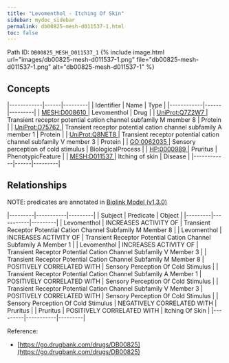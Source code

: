 ```yaml
---
title: "Levomenthol - Itching Of Skin"
sidebar: mydoc_sidebar
permalink: db00825-mesh-d011537-1.html
toc: false 
---
```



Path ID: `DB00825_MESH_D011537_1`
{% include image.html url="images/db00825-mesh-d011537-1.png" file="db00825-mesh-d011537-1.png" alt="db00825-mesh-d011537-1" %}

## Concepts

|------------|------|---------|
| Identifier | Name | Type    |
|------------|------|---------|
| <a href="https://identifiers.org/MESH:D008610">MESH:D008610 </a> | Levomenthol | Drug |
| <a href="https://identifiers.org/UniProt:Q7Z2W7">UniProt:Q7Z2W7 </a> | Transient receptor potential cation channel subfamily M member 8 | Protein |
| <a href="https://identifiers.org/UniProt:O75762">UniProt:O75762 </a> | Transient receptor potential cation channel subfamily A member 1 | Protein |
| <a href="https://identifiers.org/UniProt:Q8NET8">UniProt:Q8NET8 </a> | Transient receptor potential cation channel subfamily V member 3 | Protein |
| <a href="https://identifiers.org/GO:0062035">GO:0062035 </a> | Sensory perception of cold stimulus | BiologicalProcess |
| <a href="https://identifiers.org/HP:0000989">HP:0000989 </a> | Pruritus | PhenotypicFeature |
| <a href="https://identifiers.org/MESH:D011537">MESH:D011537 </a> | Itching of skin | Disease |
|------------|------|---------|

## Relationships


NOTE: predicates are annotated in <a href="https://github.com/biolink/biolink-model/releases/tag/v1.3.0">Biolink Model (v1.3.0)</a>

|---------|-----------|---------|
| Subject | Predicate | Object  |
|---------|-----------|---------|
| Levomenthol | INCREASES ACTIVITY OF | Transient Receptor Potential Cation Channel Subfamily M Member 8 |
| Levomenthol | INCREASES ACTIVITY OF | Transient Receptor Potential Cation Channel Subfamily A Member 1 |
| Levomenthol | INCREASES ACTIVITY OF | Transient Receptor Potential Cation Channel Subfamily V Member 3 |
| Transient Receptor Potential Cation Channel Subfamily M Member 8 | POSITIVELY CORRELATED WITH | Sensory Perception Of Cold Stimulus |
| Transient Receptor Potential Cation Channel Subfamily A Member 1 | POSITIVELY CORRELATED WITH | Sensory Perception Of Cold Stimulus |
| Transient Receptor Potential Cation Channel Subfamily V Member 3 | POSITIVELY CORRELATED WITH | Sensory Perception Of Cold Stimulus |
| Sensory Perception Of Cold Stimulus | NEGATIVELY CORRELATED WITH | Pruritus |
| Pruritus | POSITIVELY CORRELATED WITH | Itching Of Skin |
|---------|-----------|---------|

Reference: 
  - [https://go.drugbank.com/drugs/DB00825](https://go.drugbank.com/drugs/DB00825)
